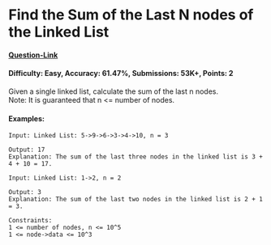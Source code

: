 # Find the Sum of the Last N nodes of the Linked List
#### [Question-Link](https://www.geeksforgeeks.org/problems/find-the-sum-of-last-n-nodes-of-the-linked-list/1)
#### Difficulty: Easy, Accuracy: 61.47%, Submissions: 53K+, Points: 2

Given a single linked list, calculate the sum of the last n nodes.
<br>
Note: It is guaranteed that n <= number of nodes.

#### Examples:
```
Input: Linked List: 5->9->6->3->4->10, n = 3

Output: 17
Explanation: The sum of the last three nodes in the linked list is 3 + 4 + 10 = 17.
```
```
Input: Linked List: 1->2, n = 2

Output: 3
Explanation: The sum of the last two nodes in the linked list is 2 + 1 = 3.
```
```
Constraints:
1 <= number of nodes, n <= 10^5
1 <= node->data <= 10^3
```
